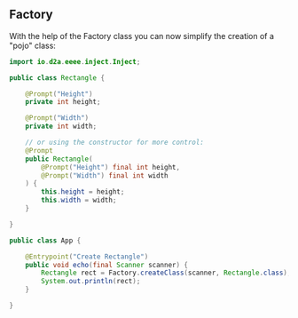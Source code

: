 ## Factory

With the help of the Factory class you can now simplify the creation of a "pojo" class:

```java
import io.d2a.eeee.inject.Inject;

public class Rectangle {

    @Prompt("Height")
    private int height;

    @Prompt("Width")
    private int width;

    // or using the constructor for more control:
    @Prompt
    public Rectangle(
        @Prompt("Height") final int height,
        @Prompt("Width") final int width
    ) {
        this.height = height;
        this.width = width;
    }

}

public class App {

    @Entrypoint("Create Rectangle")
    public void echo(final Scanner scanner) {
        Rectangle rect = Factory.createClass(scanner, Rectangle.class);
        System.out.println(rect);
    }

}
```
